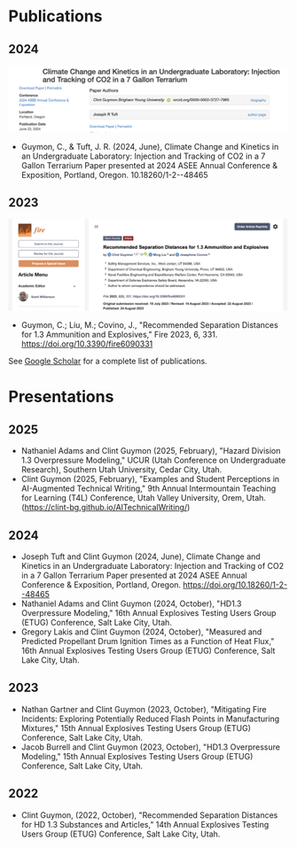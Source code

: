 # Publications

## 2024
<a href="https://peer.asee.org/climate-change-and-kinetics-in-an-undergraduate-laboratory-injection-and-tracking-of-co2-in-a-7-gallon-terrarium"><img src='https://github.com/clint-bg/clint-bg.github.io/blob/main/activities/support/ASEE24.png?raw=true' width="700"></a>

- Guymon, C., & Tuft, J. R. (2024, June), Climate Change and Kinetics in an Undergraduate Laboratory: Injection and Tracking of CO2 in a 7 Gallon Terrarium Paper presented at 2024 ASEE Annual Conference & Exposition, Portland, Oregon. 10.18260/1-2--48465

## 2023
<a href="https://www.mdpi.com/2448468/"><img src='https://github.com/clint-bg/clint-bg.github.io/blob/main/activities/support/fireimg.png?raw=true' width="700"></a>

- Guymon, C.; Liu, M.; Covino, J., "Recommended Separation Distances for 1.3 Ammunition and Explosives," Fire 2023, 6, 331. https://doi.org/10.3390/fire6090331

See [Google Scholar](https://scholar.google.com/citations?user=p_83EnoAAAAJ&hl=en) for a complete list of publications.

# Presentations

## 2025
- Nathaniel Adams and Clint Guymon (2025, February), "Hazard Division 1.3 Overpressure Modeling," UCUR (Utah Conference on Undergraduate Research), Southern Utah University, Cedar City, Utah.
- Clint Guymon (2025, February), "Examples and Student Perceptions in AI-Augmented Technical Writing," 9th Annual Intermountain
Teaching for Learning (T4L) Conference, Utah Valley University, Orem, Utah. (https://clint-bg.github.io/AITechnicalWriting/)

## 2024
- Joseph Tuft and Clint Guymon  (2024, June), Climate Change and Kinetics in an Undergraduate Laboratory: Injection and Tracking of CO2 in a 7 Gallon Terrarium Paper presented at 2024 ASEE Annual Conference & Exposition, Portland, Oregon. https://doi.org/10.18260/1-2--48465
- Nathaniel Adams and Clint Guymon (2024, October), "HD1.3 Overpressure Modeling," 16th Annual Explosives Testing Users Group (ETUG) Conference, Salt Lake City, Utah.
- Gregory Lakis and Clint Guymon (2024, October), "Measured and Predicted Propellant Drum Ignition Times as a Function of Heat Flux," 16th Annual Explosives Testing Users Group (ETUG) Conference, Salt Lake City, Utah.

## 2023

- Nathan Gartner and Clint Guymon (2023, October), "Mitigating Fire Incidents: Exploring Potentially Reduced Flash Points in Manufacturing Mixtures," 15th Annual Explosives Testing Users Group (ETUG) Conference, Salt Lake City, Utah.
- Jacob Burrell and Clint Guymon (2023, October), "HD1.3 Overpressure Modeling," 15th Annual Explosives Testing Users Group (ETUG) Conference, Salt Lake City, Utah.

## 2022

- Clint Guymon, (2022, October), "Recommended Separation Distances for HD 1.3 Substances and Articles," 14th Annual Explosives Testing Users Group (ETUG) Conference, Salt Lake City, Utah.